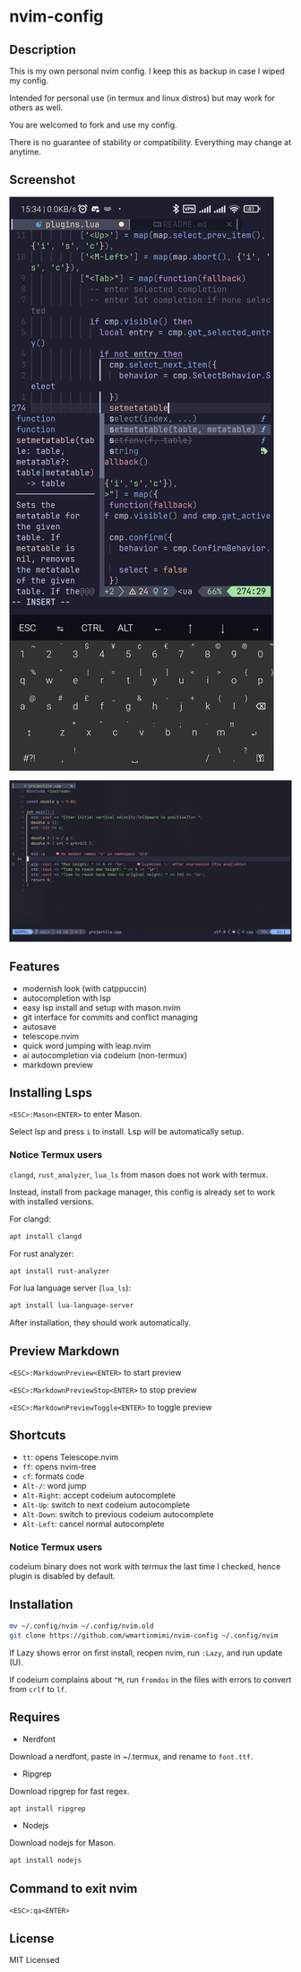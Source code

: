# nvim-config

## Description

This is my own personal nvim config.
I keep this as backup in case I wiped my config.

Intended for personal use (in termux and linux distros) but may work for others as well.

You are welcomed to fork and use my config.

There is no guarantee of stability or compatibility.
Everything may change at anytime.

## Screenshot

![Example](example.jpg)

![Example 2](example2.png)

## Features

- modernish look (with catppuccin)
- autocompletion with lsp
- easy lsp install and setup with mason.nvim
- git interface for commits and conflict managing
- autosave
- telescope.nvim
- quick word jumping with leap.nvim
- ai autocompletion via codeium (non-termux)
- markdown preview

## Installing Lsps

`<ESC>:Mason<ENTER>` to enter Mason.

Select lsp and press `i` to install.
Lsp will be automatically setup.

### Notice Termux users

`clangd`, `rust_analyzer`, `lua_ls` from mason does not work with termux.

Instead, install from package manager, this config is already set to work with installed versions.

For clangd:

```sh
apt install clangd
```

For rust analyzer:

```sh
apt install rust-analyzer
```
For lua language server (`lua_ls`):

```sh
apt install lua-language-server
```

After installation, they should work automatically.

## Preview Markdown

`<ESC>:MarkdownPreview<ENTER>` to start preview

`<ESC>:MarkdownPreviewStop<ENTER>` to stop preview

`<ESC>:MarkdownPreviewToggle<ENTER>` to toggle preview

## Shortcuts

- `tt`: opens Telescope.nvim
- `ff`: opens nvim-tree
- `cf`: formats code
- `Alt-/`: word jump
- `Alt-Right`: accept codeium autocomplete
- `Alt-Up`: switch to next codeium autocomplete
- `Alt-Down`: switch to previous codeium autocomplete
- `Alt-Left`: cancel normal autocomplete

### Notice Termux users

codeium binary does not work with termux the last time I checked, hence plugin is disabled by default.

## Installation

```bash
mv ~/.config/nvim ~/.config/nvim.old
git clone https://github.com/wmartinmimi/nvim-config ~/.config/nvim
```

If Lazy shows error on first install, reopen nvim, run `:Lazy`, and run update (U).

If codeium complains about `^M`, run `fromdos` in the files with errors to convert from `crlf` to `lf`.

## Requires

- Nerdfont

Download a nerdfont, paste in ~/.termux, and rename to `font.ttf`.

- Ripgrep

Download ripgrep for fast regex.

```sh
apt install ripgrep
```

- Nodejs

Download nodejs for Mason.

```sh
apt install nodejs
```

## Command to exit nvim

`<ESC>:qa<ENTER>`

## License

MIT Licensed
